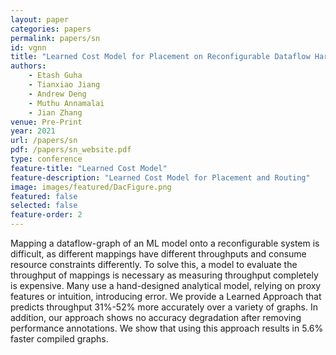 ```yaml
---
layout: paper
categories: papers
permalink: papers/sn
id: vgnn
title: "Learned Cost Model for Placement on Reconfigurable Dataflow Hardware"
authors:
    - Etash Guha
    - Tianxiao Jiang
    - Andrew Deng
    - Muthu Annamalai
    - Jian Zhang
venue: Pre-Print
year: 2021
url: /papers/sn
pdf: /papers/sn_website.pdf
type: conference
feature-title: "Learned Cost Model"
feature-description: "Learned Cost Model for Placement and Routing"
image: images/featured/DacFigure.png
featured: false
selected: false
feature-order: 2
---
```


Mapping a dataflow-graph of an ML model onto a reconfigurable system is difficult, as different mappings have different throughputs and consume resource constraints differently. To solve this, a model to evaluate the throughput of mappings is necessary as measuring throughput completely is expensive. Many use a hand-designed analytical model, relying on proxy features or intuition, introducing error. We provide a Learned Approach that predicts throughput 31\%-52\% more accurately over a variety of graphs. In addition, our approach shows no accuracy degradation after removing performance annotations.  We show that using this approach results in 5.6\% faster compiled graphs.